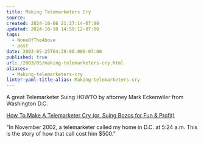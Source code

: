 ```yaml
---
title: Making Telemarketers Cry
source: 
created: 2024-10-06 21:27:14-07:00
updated: 2024-10-10 14:59:12-07:00
tags:
  - NoneOfTheAbove
  - post
date: 2003-05-25T04:39:00.000-07:00
published: true
url: /2003/05/making-telemarketers-cry.html
aliases:
  - Making-telemarketers-cry
linter-yaml-title-alias: Making-telemarketers-cry
---
```



A great Telemarketer Suing HOWTO by attorney Mark Eckenwiler from Washington D.C.  
  
[How To Make A Telemarketer Cry (or, Suing Bozos for Fun & Profit)](http://www.panix.com/~eck/telemarket.html "How To Make A Telemarketer Cry (or, Suing Bozos for Fun & Profit)")  
  
"In November 2002, a telemarketer called my home in D.C. at 5:24 a.m. This is the story of how that call cost him $500."